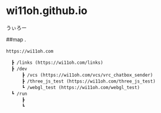 # wi11oh.github.io

うぃろー

##map
  .
  
    https://wi11oh.com　　
    
      ┣ /links (https://wi11oh.com/links)　　
      ┣ /dev　　
          ┣ /vcs (https://wi11oh.com/vcs/vrc_chatbox_sender)　　
          ┣ /three_js_test (https://wi11oh.com/three_js_test)　　
          ┗ /webgl_test (https://wi11oh.com/webgl_test)　　
      ┗ /run　　
          ┣　　
          ┗　　
      
